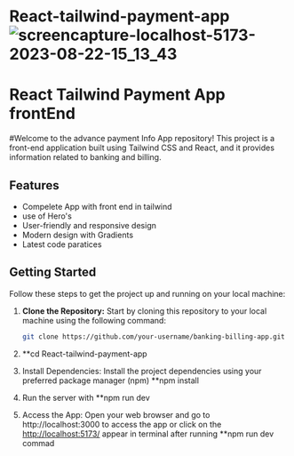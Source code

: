 # React-tailwind-payment-app![screencapture-localhost-5173-2023-08-22-15_13_43](https://github.com/MuhammadAzeem-1/React-tailwind-payment-app/assets/91884144/e8832417-b69a-448d-b5e6-45f14a26bb7e)

# React Tailwind Payment App frontEnd

#Welcome to the advance payment Info App repository! This project is a front-end application built using Tailwind CSS and React, and it provides information related to banking and billing.

## Features

- Compelete App with front end in tailwind
- use of Hero's
- User-friendly and responsive design
- Modern design with Gradients
- Latest code paratices

## Getting Started

Follow these steps to get the project up and running on your local machine:

1. **Clone the Repository:** Start by cloning this repository to your local machine using the following command:

   ```sh
   git clone https://github.com/your-username/banking-billing-app.git

2. **cd React-tailwind-payment-app

3. Install Dependencies: Install the project dependencies using your preferred package manager (npm) 
     **npm install
4. Run the server with **npm run dev
5.  Access the App: Open your web browser and go to http://localhost:3000 to access the app or click on the [ http://localhost:5173/](http://localhost:5173/) appear in terminal after running **npm run dev commad
